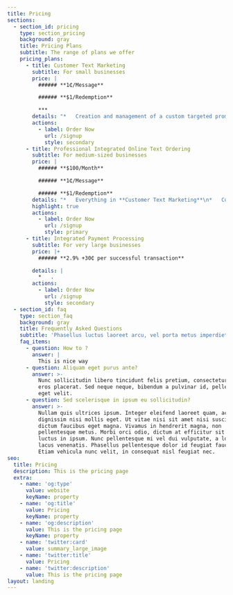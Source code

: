 ```yaml
---
title: Pricing
sections:
  - section_id: pricing
    type: section_pricing
    background: gray
    title: Pricing Plans
    subtitle: The range of plans we offer
    pricing_plans:
      - title: Customer Text Marketing
        subtitle: For small businesses
        price: |
          ###### **1₵/Message**

          ###### **$1/Redemption**

          ***
        details: "*   Creation and management of a custom targeted promotional campaign\r\n    designed to increase average expenditure and buying frequency\n\n*   A dedicated text-based connection with your best customers through a\r\n    dedicated local phone number that we provide.\n\n*   Custom in-store signage, as well as links to any existing email, text,\r\n    web, or social media that you may already be using.\n\n*   Scheduled delivery of targeted custom customer promotions.\n\n*   Tracking of redemptions online and in-store.\n\n*   Managed ongoing services.\n\n*   Secure access to real time reporting including sales and profitability.\n"
        actions:
          - label: Order Now
            url: /signup
            style: secondary
      - title: Professional Integrated Online Text Ordering
        subtitle: For medium-sized businesses
        price: |
          ###### **$100/Month**

          ###### **1₵/Message**

          ###### **$1/Redemption**
        details: "*   Everything in **Customer Text Marketing**\n*   Conversion and hosting your current menu online on a dedicated\r\n    website at no charge.\n*   Complete integration with the custom targeted promotional we design\r\n    for you.\n*   A tablet PC free of charge for online order processing and training for\r\n    you and your staff.\n"
        highlight: true
        actions:
          - label: Order Now
            url: /signup
            style: primary
      - title: Integrated Payment Processing
        subtitle: For very large businesses
        price: |+
          ###### **2.9% +30₵ per successful transaction**

        details: |
          *   .
        actions:
          - label: Order Now
            url: /signup
            style: secondary
  - section_id: faq
    type: section_faq
    background: gray
    title: Frequently Asked Questions
    subtitle: 'Phasellus luctus laoreet arcu, vel porta metus imperdiet sit amet.'
    faq_items:
      - question: How to ?
        answer: |
          This is nice way 
      - question: Aliquam eget purus ante?
        answer: >-
          Nunc sollicitudin libero tincidunt felis pretium, consectetur aliquam
          eros placerat. Sed neque neque, bibendum a pulvinar id, pellentesque
          eget velit.
      - question: Sed scelerisque in ipsum eu sollicitudin?
        answer: >-
          Nullam quis ultrices ipsum. Integer eleifend laoreet quam, ac
          dignissim nisi mollis eget. Ut vitae nisi sit amet nisi suscipit
          dictum faucibus eget magna. Vivamus in hendrerit magna, non
          pellentesque metus. Morbi orci odio, dictum at efficitur sit amet,
          luctus in ipsum. Nunc pellentesque mi vel dui vulputate, a lobortis
          lacus venenatis. Phasellus pellentesque dolor id feugiat faucibus.
          Etiam vehicula nunc velit, in consequat nisl feugiat nec.
seo:
  title: Pricing
  description: This is the pricing page
  extra:
    - name: 'og:type'
      value: website
      keyName: property
    - name: 'og:title'
      value: Pricing
      keyName: property
    - name: 'og:description'
      value: This is the pricing page
      keyName: property
    - name: 'twitter:card'
      value: summary_large_image
    - name: 'twitter:title'
      value: Pricing
    - name: 'twitter:description'
      value: This is the pricing page
layout: landing
---
```

